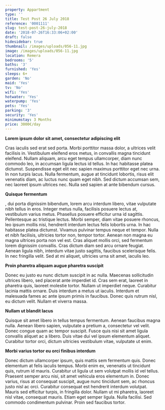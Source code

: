 ```yaml
---
property: Appartment
type: ''
title: Test Post 26 July 2018
reference: '0001111'
slug: test-post-26-july-2018
date: '2018-07-26T16:33:06+02:00'
draft: false
hidesidebar: true
thumbnail: /images/uploads/056-11.jpg
image: /images/uploads/056-11.jpg
location: Remera
bedrooms: '5'
baths: '3'
furnished: 'Yes'
sleeps: 6+
garden: 'No'
maid: 'Yes'
tv: 'No'
wifi: 'Yes'
hotwater: 'Yes'
waterpump: 'Yes'
pets: 'Yes'
parking: '3'
security: 'Yes'
minimumstay: 3 Months
price: 3000€/day
---
```



**Lorem ipsum dolor sit amet, consectetur adipiscing elit**

Cras iaculis sed erat sed porta. Morbi porttitor massa dolor, a ultrices velit facilisis in. Vestibulum eleifend eros metus, in convallis magna tincidunt eleifend. Nullam aliquam, arcu eget tempus ullamcorper, diam nunc commodo leo, in accumsan ligula lectus id tellus. In hac habitasse platea dictumst. Suspendisse eget elit nec sapien maximus porttitor eget nec urna. In non turpis lacus. Nulla fermentum, augue at tincidunt lobortis, risus elit venenatis diam, ac luctus nunc quam eget nibh. Sed dictum accumsan sem, nec laoreet ipsum ultrices nec. Nulla sed sapien at ante bibendum cursus.



**Quisque fermentum**

, dui porta dignissim bibendum, lorem arcu interdum libero, vitae vulputate nibh tellus in eros. Integer metus nulla, facilisis posuere lectus at, vestibulum varius metus. Phasellus posuere efficitur urna id sagittis. Pellentesque ac tristique lectus. Morbi semper, diam vitae posuere rhoncus, leo ipsum mollis nisi, hendrerit interdum lectus felis lobortis urna. In hac habitasse platea dictumst. Vivamus pulvinar tempus neque et tempor. Nulla et nibh facilisis, ultricies tortor non, tempor tortor. Aenean non magna eu magna ultrices porta non vel est. Cras aliquet mollis orci, sed fermentum lorem dignissim convallis. Cras dictum diam sed arcu ornare feugiat. Aenean ligula nibh, interdum vitae justo sagittis, faucibus scelerisque felis. In nec fringilla velit. Sed at mi aliquet, ultricies urna sit amet, iaculis leo.



**Proin pharetra aliquam augue pharetra suscipit**

Donec eu justo eu nunc dictum suscipit in ac nulla. Maecenas sollicitudin ultrices libero, sed placerat ante imperdiet id. Cras sem erat, laoreet in pharetra quis, laoreet molestie tortor. Nullam ut imperdiet neque. Curabitur lacinia mattis ornare. Duis interdum a metus ut iaculis. Interdum et malesuada fames ac ante ipsum primis in faucibus. Donec quis rutrum nisl, eu dictum velit. Nullam et viverra massa.



**Nullam ut blandit lacus**

Quisque sit amet libero in tellus tempus fermentum. Aenean faucibus magna nulla. Aenean libero sapien, vulputate a pretium a, consectetur vel velit. Donec congue quam ac tempor suscipit. Fusce quis nisi sit amet ligula convallis aliquet ac a libero. Duis vitae dui vel ipsum elementum aliquet. Curabitur tortor orci, dictum ultricies vestibulum vitae, vulputate ut enim.



**Morbi varius tortor eu orci finibus interdum**

Donec dictum ullamcorper ipsum, quis mattis sem fermentum quis. Donec elementum at felis iaculis tempus. Morbi enim ex, venenatis ut tincidunt quis, rutrum id mauris. Curabitur ut ligula ut sem volutpat mollis id vel tellus. Praesent semper arcu nisi, sit amet vehicula eros elementum in. Donec varius, risus at consequat suscipit, augue nunc tincidunt sem, ac rhoncus justo nisl ac orci. Curabitur consequat est hendrerit interdum volutpat. Mauris sed efficitur turpis, in fringilla dolor. Nullam ut mi pharetra, laoreet nisl vitae, consequat mauris. Etiam eget semper ligula. Nulla facilisi. Sed commodo condimentum pulvinar. Proin sed faucibus tortor.
